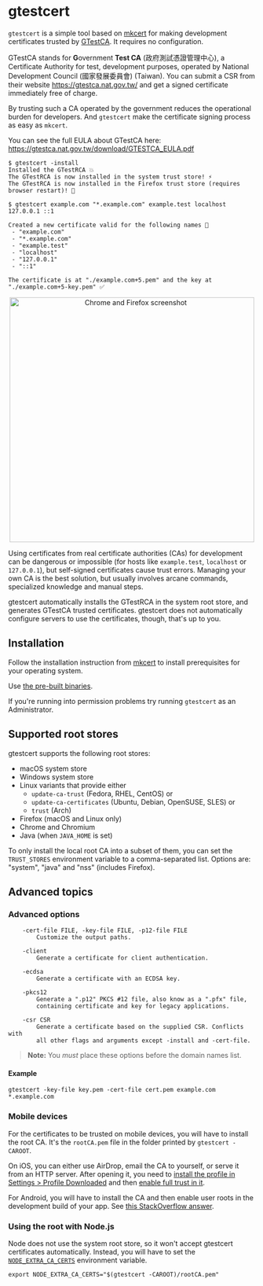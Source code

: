 # gtestcert

`gtestcert` is a simple tool based on [mkcert](https://github.com/FiloSottile/mkcert) for making development
certificates trusted by [GTestCA](https://gtestca.nat.gov.tw/). It requires no configuration.

GTestCA stands for **G**overnment **Test CA** (政府測試憑證管理中心),
a Certificate Authority for test, development purposes, operated by
National Development Council (國家發展委員會) (Taiwan). You can submit a CSR from their website https://gtestca.nat.gov.tw/
and get a signed certificate immediately free of charge.

By trusting such a CA operated by the government reduces the operational burden
for developers. And `gtestcert` make the certificate signing process as easy as `mkcert`.

You can see the full EULA about GTestCA here:
https://gtestca.nat.gov.tw/download/GTESTCA_EULA.pdf

```
$ gtestcert -install
Installed the GTestRCA 💥
The GTestRCA is now installed in the system trust store! ⚡️
The GTestRCA is now installed in the Firefox trust store (requires browser restart)! 🦊

$ gtestcert example.com "*.example.com" example.test localhost 127.0.0.1 ::1

Created a new certificate valid for the following names 📜
 - "example.com"
 - "*.example.com"
 - "example.test"
 - "localhost"
 - "127.0.0.1"
 - "::1"

The certificate is at "./example.com+5.pem" and the key at "./example.com+5-key.pem" ✅
```

<p align="center"><img width="498" alt="Chrome and Firefox screenshot" src="https://user-images.githubusercontent.com/1225294/51066373-96d4aa80-15be-11e9-91e2-f4e44a3a4458.png"></p>

Using certificates from real certificate authorities (CAs) for development can be dangerous or impossible (for hosts like `example.test`, `localhost` or `127.0.0.1`), but self-signed certificates cause trust errors. Managing your own CA is the best solution, but usually involves arcane commands, specialized knowledge and manual steps.

gtestcert automatically installs the GTestRCA in the system root store, and generates GTestCA trusted certificates. gtestcert does not automatically configure servers to use the certificates, though, that's up to you.

## Installation

Follow the installation instruction from [mkcert](https://github.com/FiloSottile/mkcert) to install prerequisites for your operating system.

Use [the pre-built binaries](https://github.com/tan9/gtestcert/releases).

If you're running into permission problems try running `gtestcert` as an Administrator.

## Supported root stores

gtestcert supports the following root stores:

* macOS system store
* Windows system store
* Linux variants that provide either
    * `update-ca-trust` (Fedora, RHEL, CentOS) or
    * `update-ca-certificates` (Ubuntu, Debian, OpenSUSE, SLES) or
    * `trust` (Arch)
* Firefox (macOS and Linux only)
* Chrome and Chromium
* Java (when `JAVA_HOME` is set)

To only install the local root CA into a subset of them, you can set the `TRUST_STORES` environment variable to a comma-separated list. Options are: "system", "java" and "nss" (includes Firefox).

## Advanced topics

### Advanced options

```
	-cert-file FILE, -key-file FILE, -p12-file FILE
	    Customize the output paths.

	-client
	    Generate a certificate for client authentication.

	-ecdsa
	    Generate a certificate with an ECDSA key.

	-pkcs12
	    Generate a ".p12" PKCS #12 file, also know as a ".pfx" file,
	    containing certificate and key for legacy applications.

	-csr CSR
	    Generate a certificate based on the supplied CSR. Conflicts with
	    all other flags and arguments except -install and -cert-file.
```

> **Note:** You _must_ place these options before the domain names list.

#### Example

```
gtestcert -key-file key.pem -cert-file cert.pem example.com *.example.com
```

### Mobile devices

For the certificates to be trusted on mobile devices, you will have to install the root CA. It's the `rootCA.pem` file in the folder printed by `gtestcert -CAROOT`.

On iOS, you can either use AirDrop, email the CA to yourself, or serve it from an HTTP server. After opening it, you need to [install the profile in Settings > Profile Downloaded](https://github.com/FiloSottile/mkcert/issues/233#issuecomment-690110809) and then [enable full trust in it](https://support.apple.com/en-nz/HT204477).

For Android, you will have to install the CA and then enable user roots in the development build of your app. See [this StackOverflow answer](https://stackoverflow.com/a/22040887/749014).

### Using the root with Node.js

Node does not use the system root store, so it won't accept gtestcert certificates automatically. Instead, you will have to set the [`NODE_EXTRA_CA_CERTS`](https://nodejs.org/api/cli.html#cli_node_extra_ca_certs_file) environment variable.

```
export NODE_EXTRA_CA_CERTS="$(gtestcert -CAROOT)/rootCA.pem"
```
